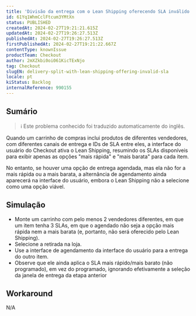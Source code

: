 ```yaml
---
title: 'Divisão da entrega com o Lean Shipping oferecendo SLA inválido'
id: 61Yq1WhmCclFtcum3YMtXn
status: PUBLISHED
createdAt: 2024-02-27T19:21:21.615Z
updatedAt: 2024-02-27T19:26:27.513Z
publishedAt: 2024-02-27T19:26:27.513Z
firstPublishedAt: 2024-02-27T19:21:22.667Z
contentType: knownIssue
productTeam: Checkout
author: 2mXZkbi0oi061KicTExNjo
tag: Checkout
slugEN: delivery-split-with-lean-shipping-offering-invalid-sla
locale: pt
kiStatus: Backlog
internalReference: 990155
---
```


## Sumário

>ℹ️ Este problema conhecido foi traduzido automaticamente do inglês.


Quando um carrinho de compras inclui produtos de diferentes vendedores, com diferentes canais de entrega e IDs de SLA entre eles, a interface do usuário do Checkout ativa o Lean Shipping, resumindo os SLAs disponíveis para exibir apenas as opções "mais rápida" e "mais barata" para cada item.

No entanto, se houver uma opção de entrega agendada, mas ela não for a mais rápida ou a mais barata, a alternância de agendamento ainda aparecerá na interface do usuário, embora o Lean Shipping não a selecione como uma opção viável.

## Simulação



- Monte um carrinho com pelo menos 2 vendedores diferentes, em que um item tenha 3 SLAs, em que o agendado não seja a opção mais rápida nem a mais barata (e, portanto, não será oferecido pelo Lean Shipping).
- Selecione a retirada na loja.
- Use a interface de agendamento da interface do usuário para a entrega do outro item.
- Observe que ele ainda aplica o SLA mais rápido/mais barato (não programado), em vez do programado, ignorando efetivamente a seleção da janela de entrega da etapa anterior

## Workaround


N/A





